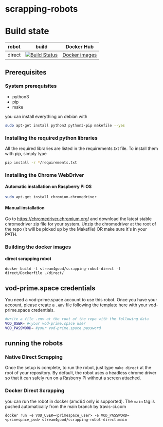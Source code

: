 # scrapping-robots

# Build state

| robot | build | Docker Hub |
| ----- | ----- | ---------- |
| direct | [![Build Status](https://travis-ci.com/stream-for-good/scrapping-robots.svg?branch=main)](https://travis-ci.com/stream-for-good/scrapping-robots) | [Docker images](https://hub.docker.com/r/stream4good/scrapping-robot-direct)|

## Prerequisites

### System prerequisites

* python3
* pip
* make

you can install everything on debian with

```bash
sudo apt-get install python3 python3-pip makefile --yes
```

### Installing the required python libraries

All the required libraries are listed in the requirements.txt file. To install them with pip, simply type

```bash
pip install -r */requirements.txt
```
### Installing the Chrome WebDriver

#### Automatic installation on Raspberry Pi OS

```bash
sudo apt-get install chromium-chromedriver
```

#### Manual installation

Go to https://chromedriver.chromium.org/ and download the latest stable chromedriver zip file for your system. Unzip the chromedriver at the root of the repo (it will be picked up by the Makefile) OR make sure it's in your PATH.

### Building the docker images

#### direct scrapping robot

```
docker build -t stream4good/scrapping-robot-direct -f direct/Dockerfile ./direct/
```

## vod-prime.space credentials

You need a vod-prime.space account to use this robot. Once you have your account, please create a `.env` file following the template here with your vod-prime.space credentials.

```bash
#write a file .env at the root of the repo with the following data
VOD_USER= #<your vod-prime.space user
VOD_PASSWORD= #your vod-prime.space password
```

## running the robots

### Native Direct Scrapping 

Once the setup is complete, to run the robot, just type `make direct` at the root of your repository.
By default, the robot uses a headless chrome driver so that it can safely run on a Rasberry Pi without a screen attached.


### Docker Direct Scrapping 

you can run the robot in docker (amd64 only is supported). The `main` tag is pushed automatically from the main branch by travis-ci.com

```
docker run -e VOD_USER=<primespace_user> -e VOD_PASSWORD=<primespace_pwd> stream4good/scrapping-robot-direct:main
```
